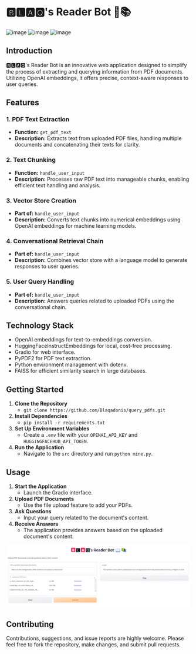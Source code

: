 # 🅱🅻🅰🆀's Reader Bot 📖📚
![image](https://github.com/Blaqadonis/query_pdfs/assets/100685852/f8375275-57f9-4e5b-8060-152490b2af58) ![image](https://github.com/Blaqadonis/query_pdfs/assets/100685852/4d2374f8-8064-4677-9eb1-465b17bfc07d)
  ![image](https://github.com/Blaqadonis/query_pdfs/assets/100685852/e8dc7746-e4f9-4a2d-a62e-cd8dd314ff1d)


## Introduction
🅱🅻🅰🆀's Reader Bot is an innovative web application designed to simplify the process of extracting and querying information from PDF documents. Utilizing OpenAI embeddings, it offers precise, context-aware responses to user queries.

## Features

### 1. **PDF Text Extraction**
   - **Function:** `get_pdf_text`
   - **Description:** Extracts text from uploaded PDF files, handling multiple documents and concatenating their texts for clarity.

### 2. **Text Chunking**
   - **Function:** `handle_user_input`
   - **Description:** Processes raw PDF text into manageable chunks, enabling efficient text handling and analysis.

### 3. **Vector Store Creation**
   - **Part of:** `handle_user_input`
   - **Description:** Converts text chunks into numerical embeddings using OpenAI embeddings for machine learning models.

### 4. **Conversational Retrieval Chain**
   - **Part of:** `handle_user_input`
   - **Description:** Combines vector store with a language model to generate responses to user queries.

### 5. **User Query Handling**
   - **Part of:** `handle_user_input`
   - **Description:** Answers queries related to uploaded PDFs using the conversational chain.

## Technology Stack
- OpenAI embeddings for text-to-embeddings conversion.
- HuggingFaceInstructEmbeddings for local, cost-free processing.
- Gradio for web interface.
- PyPDF2 for PDF text extraction.
- Python environment management with dotenv.
- FAISS for efficient similarity search in large databases.

## Getting Started
1. **Clone the Repository**
   - ```git clone https://github.com/Blaqadonis/query_pdfs.git```
2. **Install Dependencies**
   - ```pip install -r requirements.txt```
3. **Set Up Environment Variables**
   - Create a ```.env``` file with your `OPENAI_API_KEY` and `HUGGINGFACEHUB_API_TOKEN`.
4. **Run the Application**
   - Navigate to the `src` directory and run ```python mine.py```.

## Usage
1. **Start the Application**
   - Launch the Gradio interface.
2. **Upload PDF Documents**
   - Use the file upload feature to add your PDFs.
3. **Ask Questions**
   - Input your query related to the document's content.
4. **Receive Answers**
   - The application provides answers based on the uploaded document's content.
  
![Final Product Screenshot](https://github.com/Blaqadonis/query_pdfs/blob/main/imgs/final_product_2.png)



## Contributing
Contributions, suggestions, and issue reports are highly welcome. Please feel free to fork the repository, make changes, and submit pull requests.

